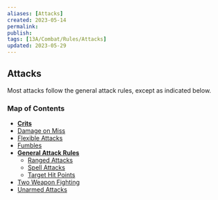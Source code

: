 ```yaml
---
aliases: [Attacks]
created: 2023-05-14
permalink: 
publish: 
tags: [13A/Combat/Rules/Attacks]
updated: 2023-05-29
---
```


## Attacks

Most attacks follow the general attack rules, except as indicated below.

### Map of Contents

- **[Crits](Compendium/13A/Combat-Rules/Attacks/Crits/Crits.md)**
- [Damage on Miss](Compendium/13A/Combat-Rules/Attacks/Damage-on-Miss.md)
- [Flexible Attacks](Compendium/13A/Combat-Rules/Attacks/Flexible-Attacks.md)
- [Fumbles](Compendium/13A/Combat-Rules/Attacks/Fumbles.md)
- **[General Attack Rules](Compendium/13A/Combat-Rules/Attacks/General-Attack-Rules/General-Attack-Rules.md)**
	- [Ranged Attacks](Compendium/13A/Combat-Rules/Attacks/General-Attack-Rules/Ranged-Attacks.md)
	- [Spell Attacks](Compendium/13A/Combat-Rules/Attacks/General-Attack-Rules/Spell-Attacks.md)
	- [Target Hit Points](Compendium/13A/Combat-Rules/Attacks/General-Attack-Rules/Target-Hit-Points.md)
- [Two Weapon Fighting](Compendium/13A/Combat-Rules/Attacks/Two-Weapon-Fighting.md)
- [Unarmed Attacks](Compendium/13A/Combat-Rules/Attacks/Unarmed-Attacks.md)
